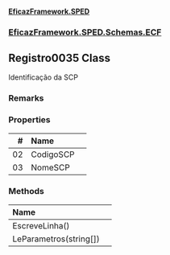 #### [EficazFramework.SPED](EficazFrameworkSPED.md 'EficazFramework SPED')
### [EficazFramework.SPED.Schemas.ECF](EficazFramework.SPED.Schemas.ECF.md 'EficazFramework.SPED.Schemas.ECF')

## Registro0035 Class

Identificação da SCP

### Remarks
### Properties

| # | Name | |
| ---: | :--- | :--- |
| 02 | CodigoSCP |  |
| 03 | NomeSCP |  |
### Methods

| Name | |
| :--- | :--- |
| EscreveLinha() |  |
| LeParametros(string[]) |  |
